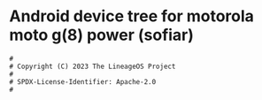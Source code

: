 # Android device tree for motorola moto g(8) power (sofiar)

```
#
# Copyright (C) 2023 The LineageOS Project
#
# SPDX-License-Identifier: Apache-2.0
#
```
